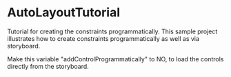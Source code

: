 AutoLayoutTutorial
==================

Tutorial for creating the constraints programmatically. 
 This sample project illustrates how to create constraints programmatically as well as via storyboard.
 
 Make this variable "addControlProgrammatically" to NO, to load the controls directly from the storyboard.

